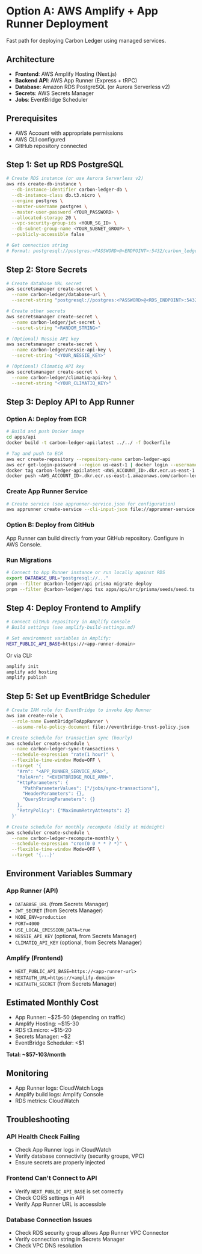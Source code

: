 # Option A: AWS Amplify + App Runner Deployment

Fast path for deploying Carbon Ledger using managed services.

## Architecture

- **Frontend**: AWS Amplify Hosting (Next.js)
- **Backend API**: AWS App Runner (Express + tRPC)
- **Database**: Amazon RDS PostgreSQL (or Aurora Serverless v2)
- **Secrets**: AWS Secrets Manager
- **Jobs**: EventBridge Scheduler

## Prerequisites

- AWS Account with appropriate permissions
- AWS CLI configured
- GitHub repository connected

## Step 1: Set up RDS PostgreSQL

```bash
# Create RDS instance (or use Aurora Serverless v2)
aws rds create-db-instance \
  --db-instance-identifier carbon-ledger-db \
  --db-instance-class db.t3.micro \
  --engine postgres \
  --master-username postgres \
  --master-user-password <YOUR_PASSWORD> \
  --allocated-storage 20 \
  --vpc-security-group-ids <YOUR_SG_ID> \
  --db-subnet-group-name <YOUR_SUBNET_GROUP> \
  --publicly-accessible false

# Get connection string
# Format: postgresql://postgres:<PASSWORD>@<ENDPOINT>:5432/carbon_ledger
```

## Step 2: Store Secrets

```bash
# Create database URL secret
aws secretsmanager create-secret \
  --name carbon-ledger/database-url \
  --secret-string "postgresql://postgres:<PASSWORD>@<RDS_ENDPOINT>:5432/carbon_ledger"

# Create other secrets
aws secretsmanager create-secret \
  --name carbon-ledger/jwt-secret \
  --secret-string "<RANDOM_STRING>"

# (Optional) Nessie API key
aws secretsmanager create-secret \
  --name carbon-ledger/nessie-api-key \
  --secret-string "<YOUR_NESSIE_KEY>"

# (Optional) Climatiq API key
aws secretsmanager create-secret \
  --name carbon-ledger/climatiq-api-key \
  --secret-string "<YOUR_CLIMATIQ_KEY>"
```

## Step 3: Deploy API to App Runner

### Option A: Deploy from ECR

```bash
# Build and push Docker image
cd apps/api
docker build -t carbon-ledger-api:latest ../../ -f Dockerfile

# Tag and push to ECR
aws ecr create-repository --repository-name carbon-ledger-api
aws ecr get-login-password --region us-east-1 | docker login --username AWS --password-stdin <AWS_ACCOUNT_ID>.dkr.ecr.us-east-1.amazonaws.com
docker tag carbon-ledger-api:latest <AWS_ACCOUNT_ID>.dkr.ecr.us-east-1.amazonaws.com/carbon-ledger-api:latest
docker push <AWS_ACCOUNT_ID>.dkr.ecr.us-east-1.amazonaws.com/carbon-ledger-api:latest
```

### Create App Runner Service

```bash
# Create service (see apprunner-service.json for configuration)
aws apprunner create-service --cli-input-json file://apprunner-service.json
```

### Option B: Deploy from GitHub

App Runner can build directly from your GitHub repository. Configure in AWS Console.

### Run Migrations

```bash
# Connect to App Runner instance or run locally against RDS
export DATABASE_URL="postgresql://..."
pnpm --filter @carbon-ledger/api prisma migrate deploy
pnpm --filter @carbon-ledger/api tsx apps/api/src/prisma/seeds/seed.ts
```

## Step 4: Deploy Frontend to Amplify

```bash
# Connect GitHub repository in Amplify Console
# Build settings (see amplify-build-settings.md)

# Set environment variables in Amplify:
NEXT_PUBLIC_API_BASE=https://<app-runner-domain>
```

Or via CLI:

```bash
amplify init
amplify add hosting
amplify publish
```

## Step 5: Set up EventBridge Scheduler

```bash
# Create IAM role for EventBridge to invoke App Runner
aws iam create-role \
  --role-name EventBridgeToAppRunner \
  --assume-role-policy-document file://eventbridge-trust-policy.json

# Create schedule for transaction sync (hourly)
aws scheduler create-schedule \
  --name carbon-ledger-sync-transactions \
  --schedule-expression "rate(1 hour)" \
  --flexible-time-window Mode=OFF \
  --target '{
    "Arn": "<APP_RUNNER_SERVICE_ARN>",
    "RoleArn": "<EVENTBRIDGE_ROLE_ARN>",
    "HttpParameters": {
      "PathParameterValues": ["/jobs/sync-transactions"],
      "HeaderParameters": {},
      "QueryStringParameters": {}
    },
    "RetryPolicy": {"MaximumRetryAttempts": 2}
  }'

# Create schedule for monthly recompute (daily at midnight)
aws scheduler create-schedule \
  --name carbon-ledger-recompute-monthly \
  --schedule-expression "cron(0 0 * * ? *)" \
  --flexible-time-window Mode=OFF \
  --target '{...}'
```

## Environment Variables Summary

### App Runner (API)
- `DATABASE_URL` (from Secrets Manager)
- `JWT_SECRET` (from Secrets Manager)
- `NODE_ENV=production`
- `PORT=4000`
- `USE_LOCAL_EMISSION_DATA=true`
- `NESSIE_API_KEY` (optional, from Secrets Manager)
- `CLIMATIQ_API_KEY` (optional, from Secrets Manager)

### Amplify (Frontend)
- `NEXT_PUBLIC_API_BASE=https://<app-runner-url>`
- `NEXTAUTH_URL=https://<amplify-domain>`
- `NEXTAUTH_SECRET` (from Secrets Manager)

## Estimated Monthly Cost

- App Runner: ~$25-50 (depending on traffic)
- Amplify Hosting: ~$15-30
- RDS t3.micro: ~$15-20
- Secrets Manager: ~$2
- EventBridge Scheduler: <$1

**Total: ~$57-103/month**

## Monitoring

- App Runner logs: CloudWatch Logs
- Amplify build logs: Amplify Console
- RDS metrics: CloudWatch

## Troubleshooting

### API Health Check Failing
- Check App Runner logs in CloudWatch
- Verify database connectivity (security groups, VPC)
- Ensure secrets are properly injected

### Frontend Can't Connect to API
- Verify `NEXT_PUBLIC_API_BASE` is set correctly
- Check CORS settings in API
- Verify App Runner URL is accessible

### Database Connection Issues
- Check RDS security group allows App Runner VPC Connector
- Verify connection string in Secrets Manager
- Check VPC DNS resolution

